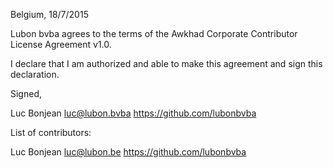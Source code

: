 Belgium, 18/7/2015

Lubon bvba agrees to the terms of the Awkhad Corporate Contributor License
Agreement v1.0.

I declare that I am authorized and able to make this agreement and sign this
declaration.

Signed,

Luc Bonjean luc@lubon.bvba https://github.com/lubonbvba

List of contributors:

Luc Bonjean luc@lubon.be https://github.com/lubonbvba
